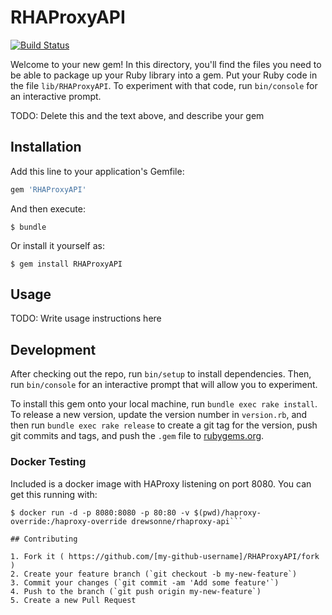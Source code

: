# RHAProxyAPI

[![Build Status](https://travis-ci.org/drewsonne/rhaproxy-api.svg?branch=master)](https://travis-ci.org/drewsonne/rhaproxy-api)

Welcome to your new gem! In this directory, you'll find the files you need to be able to package up your Ruby library into a gem. Put your Ruby code in the file `lib/RHAProxyAPI`. To experiment with that code, run `bin/console` for an interactive prompt.

TODO: Delete this and the text above, and describe your gem

## Installation

Add this line to your application's Gemfile:

```ruby
gem 'RHAProxyAPI'
```

And then execute:

    $ bundle

Or install it yourself as:

    $ gem install RHAProxyAPI

## Usage

TODO: Write usage instructions here

## Development

After checking out the repo, run `bin/setup` to install dependencies. Then, run `bin/console` for an interactive prompt that will allow you to experiment. 

To install this gem onto your local machine, run `bundle exec rake install`. To release a new version, update the version number in `version.rb`, and then run `bundle exec rake release` to create a git tag for the version, push git commits and tags, and push the `.gem` file to [rubygems.org](https://rubygems.org).

### Docker Testing
Included is a docker image with HAProxy listening on port 8080.
You can get this running with:
```$ docker build -t drewsonne/rhaproxy-api .
$ docker run -d -p 8080:8080 -p 80:80 -v $(pwd)/haproxy-override:/haproxy-override drewsonne/rhaproxy-api```

## Contributing

1. Fork it ( https://github.com/[my-github-username]/RHAProxyAPI/fork )
2. Create your feature branch (`git checkout -b my-new-feature`)
3. Commit your changes (`git commit -am 'Add some feature'`)
4. Push to the branch (`git push origin my-new-feature`)
5. Create a new Pull Request
